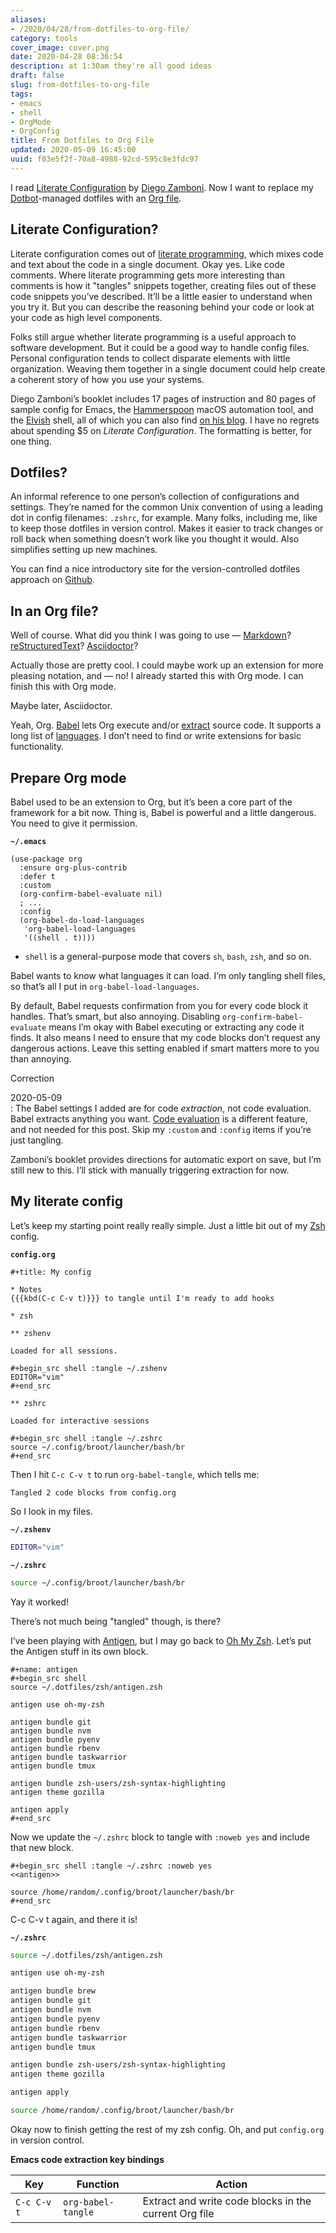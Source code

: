 ```yaml
---
aliases:
- /2020/04/28/from-dotfiles-to-org-file/
category: tools
cover_image: cover.png
date: 2020-04-28 08:36:54
description: at 1:30am they're all good ideas
draft: false
slug: from-dotfiles-to-org-file
tags:
- emacs
- shell
- OrgMode
- OrgConfig
title: From Dotfiles to Org File
updated: 2020-05-09 16:45:00
uuid: f03e5f2f-70a8-4988-92cd-595c8e3fdc97
---
```


I read [Literate Configuration](https://leanpub.com/lit-config/) by
[Diego Zamboni](https://zzamboni.org/). Now I want to replace my
[Dotbot](https://github.com/anishathalye/dotbot)-managed dotfiles with
an [Org file](https://orgmode.org/).

## Literate Configuration?

Literate configuration comes out of [literate
programming](http://literateprogramming.com/index.html), which mixes
code and text about the code in a single document. Okay yes. Like code
comments. Where literate programming gets more interesting than comments
is how it "tangles" snippets together, creating files out of these code
snippets you’ve described. It’ll be a little easier to understand when
you try it. But you can describe the reasoning behind your code or look
at your code as high level components.

Folks still argue whether literate programming is a useful approach to
software development. But it could be a good way to handle config files.
Personal configuration tends to collect disparate elements with little
organization. Weaving them together in a single document could help
create a coherent story of how you use your systems.

Diego Zamboni’s booklet includes 17 pages of instruction and 80 pages of
sample config for Emacs, the [Hammerspoon](https://www.hammerspoon.org/)
macOS automation tool, and the [Elvish](https://elv.sh/) shell, all of
which you can also find [on his
blog](https://zzamboni.org/post/2017-12-17-my-emacs-configuration-with-commentary/).
I have no regrets about spending $5 on *Literate Configuration*. The
formatting is better, for one thing.

## Dotfiles?

An informal reference to one person’s collection of configurations and
settings. They’re named for the common Unix convention of using a
leading dot in config filenames: `.zshrc`, for example. Many folks,
including me, like to keep those dotfiles in version control. Makes it
easier to track changes or roll back when something doesn’t work like
you thought it would. Also simplifies setting up new machines.

You can find a nice introductory site for the version-controlled
dotfiles approach on [Github](https://dotfiles.github.io/).

## In an Org file?

Well of course. What did you think I was going to
use — [Markdown](https://github.com/jostylr/literate-programming)?
[reStructuredText](https://slott56.github.io/PyLit-3/_build/html/index.html)?
[Asciidoctor](https://aimlesslygoingforward.com/blog/2019/10/02/roguelike-tutorial-up-to-date-and-literate/)?

Actually those are pretty cool. I could maybe work up an extension for
more pleasing notation, and — no! I already started this with Org mode.
I can finish this with Org mode.

Maybe later, Asciidoctor.

Yeah, Org. [Babel](https://orgmode.org/worg/org-contrib/babel/) lets Org
execute and/or
[extract](https://orgmode.org/manual/Extracting-Source-Code.html#Extracting-Source-Code)
source code. It supports a long list of
[languages](https://orgmode.org/worg/org-contrib/babel/languages.html).
I don’t need to find or write extensions for basic functionality.

## Prepare Org mode

Babel used to be an extension to Org, but it’s been a core part of the
framework for a bit now. Thing is, Babel is powerful and a little
dangerous. You need to give it permission.

**`~/.emacs`**

```elisp
(use-package org
  :ensure org-plus-contrib
  :defer t
  :custom
  (org-confirm-babel-evaluate nil)
  ; ...
  :config
  (org-babel-do-load-languages
   'org-babel-load-languages
   '((shell . t)))) 
```

- `shell` is a general-purpose mode that covers `sh`, `bash`, `zsh`,
  and so on.

Babel wants to know what languages it can load. I’m only tangling shell
files, so that’s all I put in `org-babel-load-languages`.

By default, Babel requests confirmation from you for every code block it
handles. That’s smart, but also annoying. Disabling
`org-confirm-babel-evaluate` means I’m okay with Babel executing or
extracting any code it finds. It also means I need to ensure that my
code blocks don’t request any dangerous actions. Leave this setting
enabled if smart matters more to you than annoying.

<aside class="admonition">
  <p class="admonition-title">Correction</p>

2020-05-09  
: The Babel settings I added are for code *extraction*, not code
  evaluation. Babel extracts anything you want. [Code
  evaluation](https://orgmode.org/manual/Evaluating-Code-Blocks.html#Evaluating-Code-Blocks)
  is a different feature, and not needed for this post. Skip my
  `:custom` and `:config` items if you’re just tangling.

</aside>

Zamboni’s booklet provides directions for automatic export on save, but
I’m still new to this. I’ll stick with manually triggering extraction
for now.

## My literate config

Let’s keep my starting point really really simple. Just a little bit out
of my [Zsh](https://www.zsh.org/) config.

**`config.org`**

```
#+title: My config

* Notes
{{{kbd(C-c C-v t)}}} to tangle until I'm ready to add hooks

* zsh

** zshenv

Loaded for all sessions.

#+begin_src shell :tangle ~/.zshenv
EDITOR="vim"
#+end_src

** zshrc

Loaded for interactive sessions

#+begin_src shell :tangle ~/.zshrc
source ~/.config/broot/launcher/bash/br
#+end_src
```

Then I hit `C-c C-v t` to run `org-babel-tangle`, which tells me:

    Tangled 2 code blocks from config.org

So I look in my files.

**`~/.zshenv`**

```bash
EDITOR="vim"
```

**`~/.zshrc`**

```bash
source ~/.config/broot/launcher/bash/br
```

Yay it worked!

There’s not much being "tangled" though, is there?

I’ve been playing with [Antigen](https://antigen.sharats.me/), but I may
go back to [Oh My Zsh](https://ohmyz.sh/). Let’s put the Antigen stuff
in its own block.

```
#+name: antigen
#+begin_src shell
source ~/.dotfiles/zsh/antigen.zsh

antigen use oh-my-zsh

antigen bundle git
antigen bundle nvm
antigen bundle pyenv
antigen bundle rbenv
antigen bundle taskwarrior
antigen bundle tmux

antigen bundle zsh-users/zsh-syntax-highlighting
antigen theme gozilla

antigen apply
#+end_src
```

Now we update the `~/.zshrc` block to tangle with `:noweb yes` and
include that new block.

```
#+begin_src shell :tangle ~/.zshrc :noweb yes
<<antigen>>

source /home/random/.config/broot/launcher/bash/br
#+end_src
```

C-c C-v t again, and there it is\!

**`~/.zshrc`**

```bash
source ~/.dotfiles/zsh/antigen.zsh

antigen use oh-my-zsh

antigen bundle brew
antigen bundle git
antigen bundle nvm
antigen bundle pyenv
antigen bundle rbenv
antigen bundle taskwarrior
antigen bundle tmux

antigen bundle zsh-users/zsh-syntax-highlighting
antigen theme gozilla

antigen apply

source /home/random/.config/broot/launcher/bash/br
```

Okay now to finish getting the rest of my zsh config. Oh, and put
`config.org` in version control.

**Emacs code extraction key bindings**

| Key         | Function           | Action                                                |
| ----------- | ------------------ | ----------------------------------------------------- |
| `C-c C-v t` | `org-babel-tangle` | Extract and write code blocks in the current Org file |